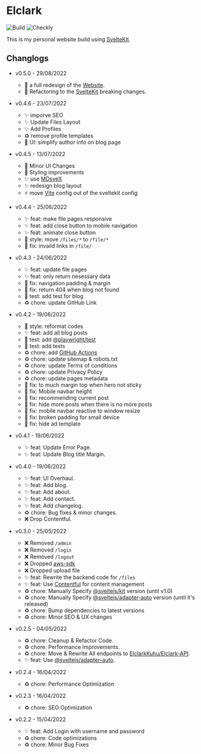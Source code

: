 # Elclark

![Build](https://img.shields.io/github/workflow/status/ElclarkCodes/Elclark/Playwright?style=flat-square)
![Checkly](https://api.checklyhq.com/v1/badges/checks/23234da3-a63e-4c31-ab63-8fc763f67625?style=flat-square&responseTime=false)

This is my personal website build using [SvelteKit](https://kit.svelte.dev/).

## Changlogs

- v0.5.0 - 29/08/2022

  - :art: a full redesign of the [Website](https://elclark.my.id).
  - :rocket: Refactoring to the [SvelteKit](https://kit.svelte.dev/) breaking changes.

- v0.4.6 - 23/07/2022

  - :sparkles: imporve SEO
  - :sparkles: Update Files Layout
  - :sparkles: Add Profiles
  - :recycle: remove profile templates
  - :art: UI: simplify author info on blog page

- v0.4.5 - 13/07/2022

  - :art: Minor UI Changes
  - :art: Styling improvements
  - :sparkles: use [MDsveX](https://mdsvex.com/)
  - :sparkles: redesign blog layout
  - :zap: move [Vite](https://vitejs.dev/) config out of the sveltekit config

- v0.4.4 - 25/06/2022

  - :sparkles: feat: make file pages responsive
  - :sparkles: feat: add close button to mobile navigation
  - :sparkles: feat: animate close button
  - :art: style: move `/files/*` to `/file/*`
  - :bug: fix: invaild links in `/file/`

- v0.4.3 - 24/06/2022

  - :sparkles: feat: update file pages
  - :sparkles: feat: only return nesessary data
  - :bug: fix: navigation padding & margin
  - :bug: fix: return 404 when blog not found
  - :rotating_light: test: add test for blog
  - :recycle: chore: update GitHub Link

- v0.4.2 - 19/06/2022

  - :art: style: reformat codes
  - :sparkles: feat: add all blog posts
  - :rotating_light: test: add [@playwright/test](https://github.com/Microsoft/playwright)
  - :rotating_light: test: add tests
  - :recycle: chore: add [GitHub Actions](https://github.com/ElclarkCodes/Elclark/actions)
  - :recycle: chore: update sitemap & robots.txt
  - :recycle: chore: update Terms of conditions
  - :recycle: chore: update Privacy Policy
  - :recycle: chore: update pages metadata
  - :bug: fix: to much margin top when hero not sticky
  - :bug: fix: Mobile navbar height
  - :bug: fix: recommending current post
  - :bug: fix: hide more posts when there is no more posts
  - :bug: fix: mobile navbar reactive to window resize
  - :bug: fix: broken padding for small device
  - :bug: fix: hide ad template

- v0.4.1 - 19/06/2022

  - :sparkles: feat: Update Error Page.
  - :sparkles: feat: Update Blog title Margin.

- v0.4.0 - 19/06/2022

  - :sparkles: feat: UI Overhaul.
  - :sparkles: feat: Add blog.
  - :sparkles: feat: Add about.
  - :sparkles: feat: Add contact.
  - :sparkles: feat: Add changelog.
  - :recycle: chore: Bug fixes & minor changes.
  - :x: Drop Contentful.

- v0.3.0 - 25/05/2022

  - :x: Removed `/admin`
  - :x: Removed `/login`
  - :x: Removed `/logout`
  - :x: Dropped [aws-sdk](https://github.com/aws/aws-sdk-js)
  - :x: Dropped upload file
  - :sparkles: feat: Rewrite the backend code for `/files`
  - :sparkles: feat: Use [Contentful](https://www.contentful.com/) for content management
  - :recycle: chore: Manually Specify [@sveltejs/kit](https://github.com/sveltejs/kit) version (until v1.0)
  - :recycle: chore: Manually Specify [@sveltejs/adapter-auto](https://github.com/sveltejs/kit/tree/master/packages/adapter-auto) version (until it's released)
  - :recycle: chore: Bump dependencies to latest versions
  - :recycle: chore: Minor SEO & UX changes

- v0.2.5 - 04/05/2022

  - :recycle: chore: Cleanup & Refactor Code.
  - :recycle: chore: Performance Improvements.
  - :recycle: chore: Move & Rewrite All endpoints to [ElclarkKuhu/Elclark-API](https://github.com/ElclarkKuhu/Elclark-API).
  - :sparkles: feat: Use [@sveltejs/adapter-auto](https://github.com/sveltejs/kit/tree/master/packages/adapter-auto).

- v0.2.4 - 16/04/2022

  - :recycle: chore: Performance Optimization

- v0.2.3 - 16/04/2022

  - :recycle: chore: SEO Optimization

- v0.2.2 - 15/04/2022
  - :sparkles: feat: Add Login with username and password
  - :recycle: chore: Code optimizations
  - :recycle: chore: Minor Bug Fixes
